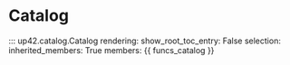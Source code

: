 # Catalog

::: up42.catalog.Catalog
    rendering:
        show_root_toc_entry: False
    selection:
        inherited_members: True
        members: {{ funcs_catalog }}
        